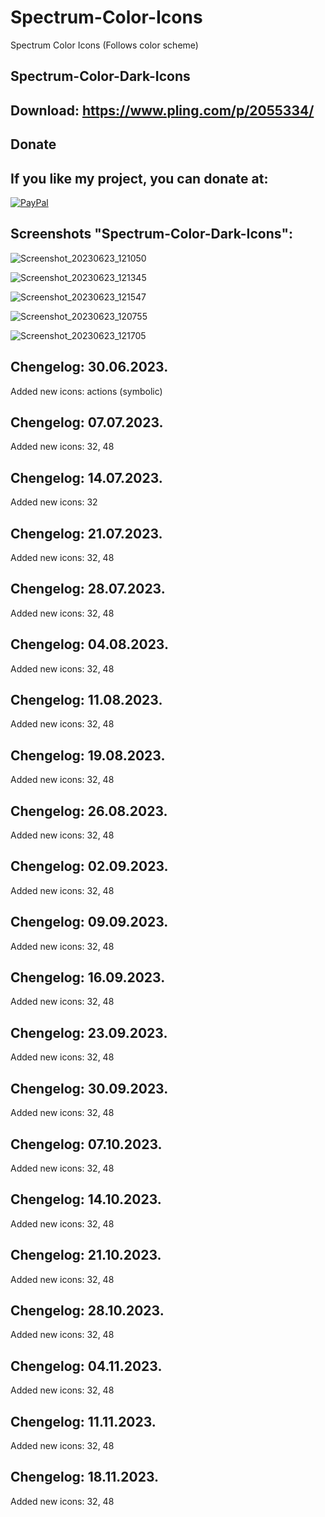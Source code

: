 

# Spectrum-Color-Icons
Spectrum Color Icons (Follows color scheme)

Spectrum-Color-Dark-Icons
------------------------------

Download: https://www.pling.com/p/2055334/
-------------------------------------------



<html>
  <head>
    <meta charset="utf-8" />
  </head>
  <body>
    <h2>Donate</h2>
    <h2>If you like my project, you can donate at:</h2>
    <a href="https://www.paypal.com/paypalme/VesnaLazic">
    <img src="PayPal.png" alt="PayPal" />
    </a>
  </body>
</html>



Screenshots "Spectrum-Color-Dark-Icons":
----------------------------------------

![Screenshot_20230623_121050](https://github.com/L4ki/Spectrum-Color-Icons/assets/45247573/76a295b7-c211-409b-8d40-e85704de7c91)

![Screenshot_20230623_121345](https://github.com/L4ki/Spectrum-Color-Icons/assets/45247573/8bd0d635-66b1-4ddd-8fbd-6e755452b404)

![Screenshot_20230623_121547](https://github.com/L4ki/Spectrum-Color-Icons/assets/45247573/22d787b6-370e-49d9-ae29-819e4a167434)

![Screenshot_20230623_120755](https://github.com/L4ki/Spectrum-Color-Icons/assets/45247573/5c0dfaa3-496b-400c-9145-dbefd2651bdb)

![Screenshot_20230623_121705](https://github.com/L4ki/Spectrum-Color-Icons/assets/45247573/080180fb-0fe9-48ab-80f5-ee76df11cbd3)


Chengelog: 30.06.2023.
----------------------

Added new icons: actions (symbolic)

Chengelog: 07.07.2023.
----------------------

Added new icons: 32, 48

Chengelog: 14.07.2023.
----------------------

Added new icons: 32

Chengelog: 21.07.2023.
----------------------

Added new icons: 32, 48

Chengelog: 28.07.2023.
----------------------

Added new icons: 32, 48

Chengelog: 04.08.2023.
----------------------

Added new icons: 32, 48

Chengelog: 11.08.2023.
----------------------

Added new icons: 32, 48

Chengelog: 19.08.2023.
----------------------

Added new icons: 32, 48

Chengelog: 26.08.2023.
----------------------

Added new icons: 32, 48

Chengelog: 02.09.2023.
----------------------

Added new icons: 32, 48

Chengelog: 09.09.2023.
----------------------

Added new icons: 32, 48


Chengelog: 16.09.2023.
----------------------

Added new icons: 32, 48

Chengelog: 23.09.2023.
----------------------

Added new icons: 32, 48

Chengelog: 30.09.2023.
----------------------

Added new icons: 32, 48

Chengelog: 07.10.2023.
----------------------

Added new icons: 32, 48


Chengelog: 14.10.2023.
----------------------

Added new icons: 32, 48


Chengelog: 21.10.2023.
----------------------

Added new icons: 32, 48

Chengelog: 28.10.2023.
----------------------

Added new icons: 32, 48

Chengelog: 04.11.2023.
----------------------

Added new icons: 32, 48

Chengelog: 11.11.2023.
----------------------

Added new icons: 32, 48

Chengelog: 18.11.2023.
----------------------

Added new icons: 32, 48

